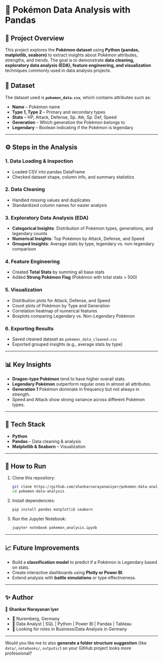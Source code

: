 # 🐉 Pokémon Data Analysis with Pandas

## 📌 Project Overview

This project explores the **Pokémon dataset** using **Python (pandas, matplotlib, seaborn)** to extract insights about Pokémon attributes, strengths, and trends. The goal is to demonstrate **data cleaning, exploratory data analysis (EDA), feature engineering, and visualization** techniques commonly used in data analysis projects.

## 📂 Dataset

The dataset used is **`pokemon_data.csv`**, which contains attributes such as:

* **Name** – Pokémon name
* **Type 1, Type 2** – Primary and secondary types
* **Stats** – HP, Attack, Defense, Sp. Atk, Sp. Def, Speed
* **Generation** – Which generation the Pokémon belongs to
* **Legendary** – Boolean indicating if the Pokémon is legendary

---

## ⚙️ Steps in the Analysis

### 1. Data Loading & Inspection

* Loaded CSV into pandas DataFrame
* Checked dataset shape, column info, and summary statistics

### 2. Data Cleaning

* Handled missing values and duplicates
* Standardized column names for easier analysis

### 3. Exploratory Data Analysis (EDA)

* **Categorical Insights**: Distribution of Pokémon types, generations, and legendary counts
* **Numerical Insights**: Top Pokémon by Attack, Defense, and Speed
* **Grouped Insights**: Average stats by type, legendary vs. non-legendary comparison

### 4. Feature Engineering

* Created **Total Stats** by summing all base stats
* Added **Strong Pokémon Flag** (Pokémon with total stats > 500)

### 5. Visualization

* Distribution plots for Attack, Defense, and Speed
* Count plots of Pokémon by Type and Generation
* Correlation heatmap of numerical features
* Boxplots comparing Legendary vs. Non-Legendary Pokémon

### 6. Exporting Results

* Saved cleaned dataset as `pokemon_data_cleaned.csv`
* Exported grouped insights (e.g., average stats by type)

---

## 📊 Key Insights

* **Dragon-type Pokémon** tend to have higher overall stats.
* **Legendary Pokémon** outperform regular ones in almost all attributes.
* **Generation 1** Pokémon dominate in frequency but not always in strength.
* Speed and Attack show strong variance across different Pokémon types.

---

## 🚀 Tech Stack

* **Python**
* **Pandas** – Data cleaning & analysis
* **Matplotlib & Seaborn** – Visualization

---

## 📌 How to Run

1. Clone this repository:

   ```bash
   git clone https://github.com/shankarnarayananiyer/pokemon-data-analysis.git
   cd pokemon-data-analysis
   ```
2. Install dependencies:

   ```bash
   pip install pandas matplotlib seaborn
   ```
3. Run the Jupyter Notebook:

   ```bash
   jupyter notebook pokemon_analysis.ipynb
   ```

---

## 📈 Future Improvements

* Build a **classification model** to predict if a Pokémon is Legendary based on stats.
* Create interactive dashboards using **Plotly or Power BI**.
* Extend analysis with **battle simulations** or type effectiveness.

---

## ✨ Author

👤 **Shankar Narayanan Iyer**

* 📍 Nuremberg, Germany
* 🎯 Data Analyst | SQL | Python | Power BI | Pandas | Tableau
* 💼 Looking for roles in Business/Data Analysis in Germany

---

Would you like me to also **generate a folder structure suggestion** (like `data/`, `notebooks/`, `outputs/`) so your GitHub project looks more professional?
